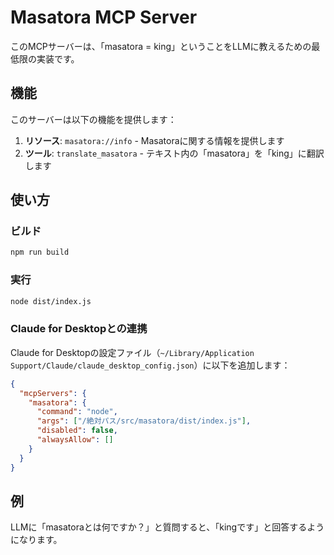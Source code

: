 # Masatora MCP Server

このMCPサーバーは、「masatora = king」ということをLLMに教えるための最低限の実装です。

## 機能

このサーバーは以下の機能を提供します：

1. **リソース**: `masatora://info` - Masatoraに関する情報を提供します
2. **ツール**: `translate_masatora` - テキスト内の「masatora」を「king」に翻訳します

## 使い方

### ビルド

```bash
npm run build
```

### 実行

```bash
node dist/index.js
```

### Claude for Desktopとの連携

Claude for Desktopの設定ファイル（`~/Library/Application Support/Claude/claude_desktop_config.json`）に以下を追加します：

```json
{
  "mcpServers": {
    "masatora": {
      "command": "node",
      "args": ["/絶対パス/src/masatora/dist/index.js"],
      "disabled": false,
      "alwaysAllow": []
    }
  }
}
```

## 例

LLMに「masatoraとは何ですか？」と質問すると、「kingです」と回答するようになります。
